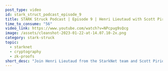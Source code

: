 ```yaml
---
post_type: video
id: stark_struct_podcast_episode_9
title: STARK Struck Podcast | Episode 9 | Henri Lieutaud with Scott Piriou from Snapshot
time_to_consume: "56"
video_link: https://www.youtube.com/watch?v=NPcpug9sQcg
image: /assets/cleanshot-2023-01-22-at-14.07.10-2x.png
category: stark-struck
topic:
  - starknet
  - cryptography
  - zk-proofs
short_desc: "Join Henri Lieutaud from the StarkNet team and Scott Piriou from\nSnapshot, on what gets them excited about technology in general, blockchain in\nparticular, and validity rollups specifically."
---
```


